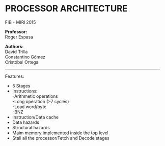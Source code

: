 PROCESSOR ARCHITECTURE  
==  

FIB - MIRI 2015

**Professor:**  
Roger Espasa  

**Authors:**  
David Trilla  
Constantino Gómez  
Cristóbal Ortega  

----
Features:  
- 5 Stages  
- Instructions:  
	-Arithmetic operations  
	-Long operation (>7 cycles)  
	-Load word/byte  
	-BNZ  
- Instruction/Data cache  
- Data hazards  
- Structural hazards  
- Maim memory implemented inside the top level  
- Stall all the processor/Fetch and Decode stages  

